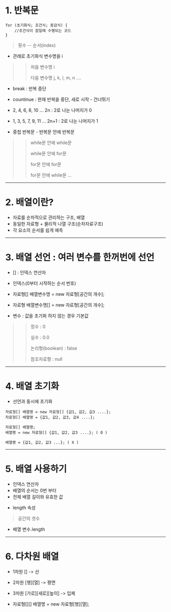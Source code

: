 # **1. 반복문**
```
for (초기화식; 조건식; 증감식) {
	//조건식이 참일때 수행되는 코드
}
```
>횟수 -- 순서(index)

* 관례로 초기화식 변수명을 i

>> 처음 변수명 i
>> 
>> 다음 변수명 j, k, l, m, n ....

* break : 반복 중단

* countinue : 현재 반복을 중단, 새로 시작 - 건너뛰기

* 2, 4, 6, 8, 10 ...	2n : 2로 나눈 나머지가 0

* 1, 3, 5, 7, 9, 11 ...	2n+1 : 2로 나눈 나머지가 1


* 중첩 반복문 - 반복문 안에 반복문

>> while문 안에 while문
>> 
>> while문 안에 for문
>> 
>> for문 안에 for문
>> 
>> for문 안에 while문 ...
***

# **2. 배열이란?**
- 자료를 순차적으로 관리하는 구조, 배열
- 동일한 자료형 + 물리적 나열 구조(순차자료구조)
- 각 요소의 순서를 쉽게 예측
***
# **3. 배열 선언 : 여러 변수를 한꺼번에 선언**
* [] : 인덱스 연산자

* 인덱스(0부터 시작하는 순서 번호)

* 자료형[] 배열변수명 = new 자료형[공간의 개수];
* 자료형 배열변수명[] = new 자료형[공간의 개수];

* 변수 : 값을 초기화 하지 않는 경우 기본값
> 
>> 정수 : 0
>> 
>> 실수 : 0.0
>> 
>> 논리형(boolean) : false
>> 
>> 참조자료형 : null
***
# 4. 배열 초기화

* 선언과 동시에 초기화
```
자료형[] 배열명 = new 자료형[] {값1, 값2, 값3 ....};
자료형[] 배열명 = {값1, 값2, 값3, 값4 ....};

자료형[] 배열명;
배열명 = new 자료형[] {값1, 값2, 값3 ....}; ( O )

배열명 = {값1, 값2, 값3 ...}; ( X )
```
***
# 5. 배열 사용하기
- 인덱스 연산자
- 배열의 순서는 0번 부터
- 전체 배열 길이와 유효한 값

* length 속성
> 공간의 갯수

* 배열 변수.length

***
# 6. 다차원 배열
* 1차원 [] -> 선
* 2차원 [행][열] -> 평면
* 3차원 [가로][세로][높이] -> 입체

* 자료형[][] 배열명 = new 자료형[행][열];
